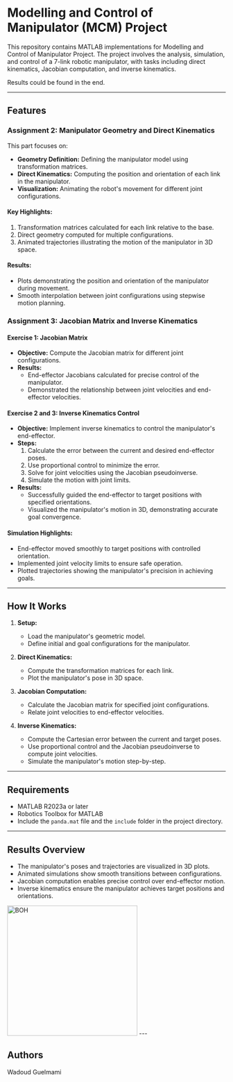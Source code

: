 # Modelling and Control of Manipulator (MCM) Project

This repository contains MATLAB implementations for Modelling and Control of Manipulator Project. The project involves the analysis, simulation, and control of a 7-link robotic manipulator, with tasks including direct kinematics, Jacobian computation, and inverse kinematics.

Results could be found in the end.

---

## Features

### Assignment 2: Manipulator Geometry and Direct Kinematics
This part focuses on:

- **Geometry Definition:** Defining the manipulator model using transformation matrices.
- **Direct Kinematics:** Computing the position and orientation of each link in the manipulator.
- **Visualization:** Animating the robot's movement for different joint configurations.

#### Key Highlights:
1. Transformation matrices calculated for each link relative to the base.
2. Direct geometry computed for multiple configurations.
3. Animated trajectories illustrating the motion of the manipulator in 3D space.

#### Results:
- Plots demonstrating the position and orientation of the manipulator during movement.
- Smooth interpolation between joint configurations using stepwise motion planning.

### Assignment 3: Jacobian Matrix and Inverse Kinematics

#### **Exercise 1: Jacobian Matrix**
- **Objective:** Compute the Jacobian matrix for different joint configurations.
- **Results:**
  - End-effector Jacobians calculated for precise control of the manipulator.
  - Demonstrated the relationship between joint velocities and end-effector velocities.

#### **Exercise 2 and 3: Inverse Kinematics Control**
- **Objective:** Implement inverse kinematics to control the manipulator's end-effector.
- **Steps:**
  1. Calculate the error between the current and desired end-effector poses.
  2. Use proportional control to minimize the error.
  3. Solve for joint velocities using the Jacobian pseudoinverse.
  4. Simulate the motion with joint limits.
- **Results:**
  - Successfully guided the end-effector to target positions with specified orientations.
  - Visualized the manipulator's motion in 3D, demonstrating accurate goal convergence.

#### Simulation Highlights:
- End-effector moved smoothly to target positions with controlled orientation.
- Implemented joint velocity limits to ensure safe operation.
- Plotted trajectories showing the manipulator's precision in achieving goals.

---

## How It Works

1. **Setup:**
   - Load the manipulator's geometric model.
   - Define initial and goal configurations for the manipulator.

2. **Direct Kinematics:**
   - Compute the transformation matrices for each link.
   - Plot the manipulator's pose in 3D space.

3. **Jacobian Computation:**
   - Calculate the Jacobian matrix for specified joint configurations.
   - Relate joint velocities to end-effector velocities.

4. **Inverse Kinematics:**
   - Compute the Cartesian error between the current and target poses.
   - Use proportional control and the Jacobian pseudoinverse to compute joint velocities.
   - Simulate the manipulator's motion step-by-step.

---

## Requirements

- MATLAB R2023a or later
- Robotics Toolbox for MATLAB
- Include the `panda.mat` file and the `include` folder in the project directory.

---

## Results Overview
- The manipulator's poses and trajectories are visualized in 3D plots.
- Animated simulations show smooth transitions between configurations.
- Jacobian computation enables precise control over end-effector motion.
- Inverse kinematics ensure the manipulator achieves target positions and orientations.
<img src="MCM Results/FKP.png" alt="BOH" width="300"/>
---

## Authors
Wadoud Guelmami
